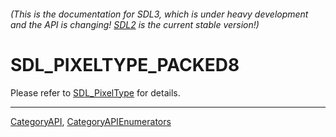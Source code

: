 ###### (This is the documentation for SDL3, which is under heavy development and the API is changing! [SDL2](https://wiki.libsdl.org/SDL2/) is the current stable version!)
# SDL_PIXELTYPE_PACKED8

Please refer to [SDL_PixelType](SDL_PixelType) for details.

----
[CategoryAPI](CategoryAPI), [CategoryAPIEnumerators](CategoryAPIEnumerators)

